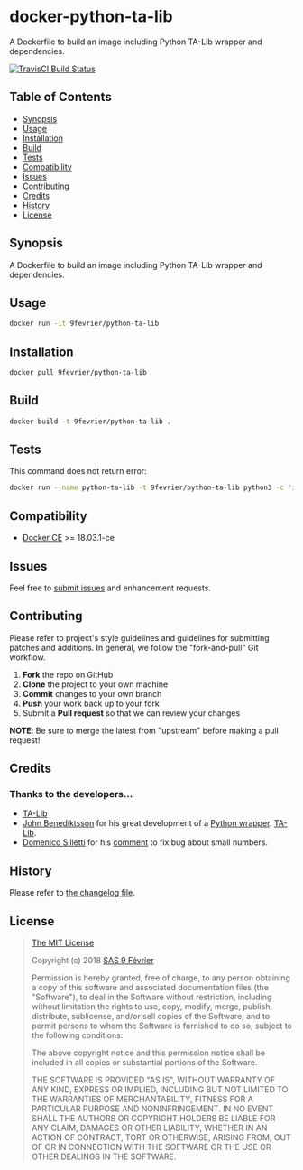 # docker-python-ta-lib

[travis-badge]: https://img.shields.io/travis/9fevrier/docker-python-ta-lib/master.svg?label=TravisCI
[travis-badge-url]: https://travis-ci.org/9fevrier/docker-python-ta-lib

A Dockerfile to build an image including Python TA-Lib wrapper and dependencies.

[![TravisCI Build Status][travis-badge]][travis-badge-url]

## Table of Contents

* [Synopsis](#synopsis)
* [Usage](#usage)
* [Installation](#installation)
* [Build](#build)
* [Tests](#tests)
* [Compatibility](#compatibility)
* [Issues](#issues)
* [Contributing](#contributing)
* [Credits](#credits)
* [History](#history)
* [License](#license)

## <a name="synopsis"> Synopsis

A Dockerfile to build an image including Python TA-Lib wrapper and dependencies.

## <a name="usage"> Usage

```bash
docker run -it 9fevrier/python-ta-lib
```

## <a name="installation"> Installation

```bash
docker pull 9fevrier/python-ta-lib
```

## <a name="build"> Build

```bash
docker build -t 9fevrier/python-ta-lib .
```

## <a name="tests"> Tests

This command does not return error:

```bash
docker run --name python-ta-lib -t 9fevrier/python-ta-lib python3 -c 'import talib'
```


## <a name="compatibility"> Compatibility

* [Docker CE](https://docs.docker.com/release-notes/docker-ce/) >= 18.03.1-ce

## <a name="issues"> Issues

Feel free to [submit issues](https://github.com/9fevrier/docker-python-ta-lib/issues) and enhancement requests.

## <a name="contributing"> Contributing

Please refer to project's style guidelines and guidelines for submitting patches and additions. In general, we follow the "fork-and-pull" Git workflow.

 1. **Fork** the repo on GitHub
 2. **Clone** the project to your own machine
 3. **Commit** changes to your own branch
 4. **Push** your work back up to your fork
 5. Submit a **Pull request** so that we can review your changes

**NOTE**: Be sure to merge the latest from "upstream" before making a pull request!

## <a name="credits"> Credits

### Thanks to the developers...

* [TA-Lib](https://sourceforge.net/projects/ta-lib/files/ta-lib/)
* [John Benediktsson](https://github.com/mrjbq7) for his great development of a [Python wrapper](https://github.com/mrjbq7/ta-lib). [TA-Lib](https://sourceforge.net/projects/ta-lib/files/ta-lib/).
* [Domenico Silletti](https://github.com/dsilletti) for his [comment](https://github.com/mrjbq7/ta-lib/issues/157#issuecomment-367329661) to fix bug about small numbers.

## <a name="history"> History

Please refer to [the changelog file](CHANGELOG.md).

## <a name="license"> License

>
> [The MIT License](https://opensource.org/licenses/MIT)
>
> Copyright (c) 2018 [SAS 9 Février](https://9fevrier.com/)
>
> Permission is hereby granted, free of charge, to any person obtaining a copy
> of this software and associated documentation files (the "Software"), to deal
> in the Software without restriction, including without limitation the rights
> to use, copy, modify, merge, publish, distribute, sublicense, and/or sell
> copies of the Software, and to permit persons to whom the Software is
> furnished to do so, subject to the following conditions:
>
> The above copyright notice and this permission notice shall be included in all
> copies or substantial portions of the Software.
>
> THE SOFTWARE IS PROVIDED "AS IS", WITHOUT WARRANTY OF ANY KIND, EXPRESS OR
> IMPLIED, INCLUDING BUT NOT LIMITED TO THE WARRANTIES OF MERCHANTABILITY,
> FITNESS FOR A PARTICULAR PURPOSE AND NONINFRINGEMENT. IN NO EVENT SHALL THE
>AUTHORS OR COPYRIGHT HOLDERS BE LIABLE FOR ANY CLAIM, DAMAGES OR OTHER
> LIABILITY, WHETHER IN AN ACTION OF CONTRACT, TORT OR OTHERWISE, ARISING FROM,
> OUT OF OR IN CONNECTION WITH THE SOFTWARE OR THE USE OR OTHER DEALINGS IN THE
> SOFTWARE.
>
